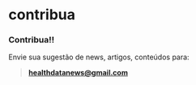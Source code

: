 # contribua

### Contribua!!

Envie sua sugestão de news, artigos, conteúdos para:

> **healthdatanews@gmail.com**

